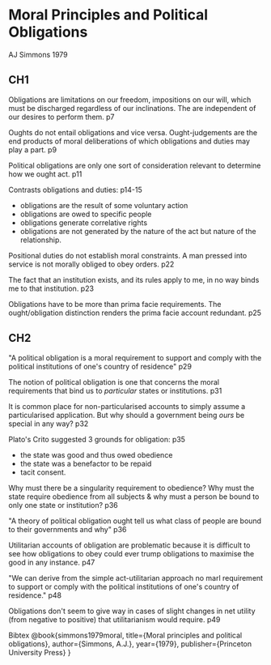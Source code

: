 Moral Principles and Political Obligations
==========================================

AJ Simmons 1979

CH1
---

Obligations are limitations on our freedom, impositions on our will, which must be discharged regardless of our inclinations. The are independent of our desires to perform them. p7

Oughts do not entail obligations and vice versa.  Ought-judgements are the end products of moral deliberations of which obligations and duties may play a part. p9

Political obligations are only one sort of consideration relevant to determine how we ought act. p11

Contrasts obligations and duties: p14-15

- obligations are the result of some voluntary action
- obligations are owed to specific people
- obligations generate correlative rights
- obligations are not generated by the nature of the act but nature of the relationship.

Positional duties do not establish moral constraints. A man pressed into service is not morally obliged to obey orders. p22

The fact that an institution exists, and its rules apply to me, in no way binds me to that institution. p23

Obligations have to be more than prima facie requirements. The ought/obligation distinction renders the prima facie account redundant. p25

CH2
---

"A political obligation is a moral requirement to support and comply with the political institutions of one's country of residence" p29

The notion of political obligation is one that concerns the moral requirements that bind us to *particular* states or institutions. p31

It is common place for non-particularised accounts to simply assume a particularised application.  But why should a government being *ours* be special in any way? p32

Plato's Crito suggested 3 grounds for obligation: p35

- the state was good and thus owed obedience
- the state was a benefactor to be repaid
- tacit consent.

Why must there be a singularity requirement to obedience? Why must the state require obedience from all subjects & why must a person be bound to only one state or institution? p36

"A theory of political obligation ought tell us what class of people are bound to their governments and why" p36

Utilitarian accounts of obligation are problematic because it is difficult to see how obligations to obey could ever trump obligations to maximise the good in any instance. p47

"We can derive from the simple act-utilitarian approach no marl requirement to support or comply with the political institutions of one's country of residence." p48

Obligations don't seem to give way in cases of slight changes in net utility (from negative to positive) that utilitarianism would require. p49




Bibtex
	@book{simmons1979moral,
	  title={Moral principles and political obligations},
	  author={Simmons, A.J.},
	  year={1979},
	  publisher={Princeton University Press}
	}